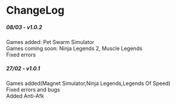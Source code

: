# ChangeLog
##### 08/03 - v1.0.2
Games added: Pet Swarm Simulator<br/>
Games coming soon: Ninja Legends 2, Muscle Legends<br/>
Fixed errors<br/>

##### 27/02 - v1.0.1
Games added(Magnet Simulator,Ninja Legends,Legends Of Speed)<br/>
Fixed errors and bugs<br/>
Added Anti-Afk<br/>
